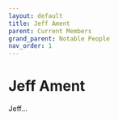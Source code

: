 ```yaml
---
layout: default
title: Jeff Ament
parent: Current Members
grand_parent: Notable People
nav_order: 1
---
```


# Jeff Ament

Jeff...
